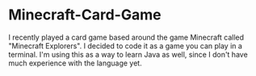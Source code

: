 # Minecraft-Card-Game
I recently played a card game based around the game Minecraft called "Minecraft Explorers". I decided to code it as a game you can play in a terminal.
I'm using this as a way to learn Java as well, since I don't have much experience with the language yet.
